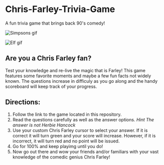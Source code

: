 # Chris-Farley-Trivia-Game
A fun trivia game that brings back 90's comedy!

![Simpsons gif](https://media.giphy.com/media/SXxMElmLattqToSw4I/giphy.gif)

![Elf gif](https://media.giphy.com/media/l2YWluoNgk342F3k4/giphy.gif)

## Are you a Chris Farley fan?

Test your knowledge and re-live the magic that is Farley! This game features some favorite moments and maybe a few fun facts not widely known. The questions increase in difficuly as you go along and the handy scoreboard will keep track of your progress. 

## Directions:
1. Follow the link to the game located in this repository.
1. Read the questions carefully as well as the answer options. *Hint The answer is not Herbie Hancock*
1. Use your custom Chris Farley cursor to select your answer. If it is correct it will turn green and your score will increase. However, if it is incorrect, it will turn red and no point will be issued. 
1. Go for 100% and keep playimg until you do!
1. Now go out there and wow your friends and/or familiars with your vast knowledge of the comedic genius Chris Farley!

